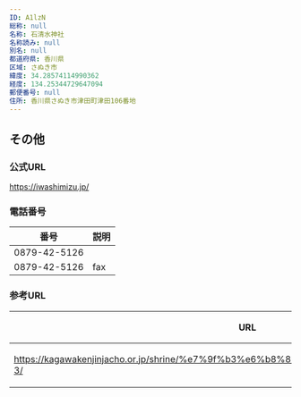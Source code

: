 ```yaml
---
ID: A1lzN
総称: null
名称: 石清水神社
名称読み: null
別名: null
都道府県: 香川県
区域: さぬき市
緯度: 34.28574114990362
経度: 134.25344729647094
郵便番号: null
住所: 香川県さぬき市津田町津田106番地
---
```


## その他

### 公式URL

https://iwashimizu.jp/

### 電話番号

| 番号         | 説明 |
| ------------ | ---- |
| 0879-42-5126 |      |
| 0879-42-5126 | fax  |

### 参考URL

| URL                                                                                     | 説明   |
| --------------------------------------------------------------------------------------- | ------ |
| https://kagawakenjinjacho.or.jp/shrine/%e7%9f%b3%e6%b8%85%e6%b0%b4%e7%a5%9e%e7%a4%be-3/ | 神社庁 |

